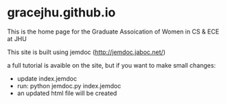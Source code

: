 # gracejhu.github.io

This is the home page for the Graduate Assoication of Women in CS & ECE at JHU

This site is built using jemdoc (http://jemdoc.jaboc.net/)

a full tutorial is avaible on the site, but if you want to make small changes:
* update index.jemdoc
* run: python jemdoc.py index.jemdoc
* an updated html file will be created
